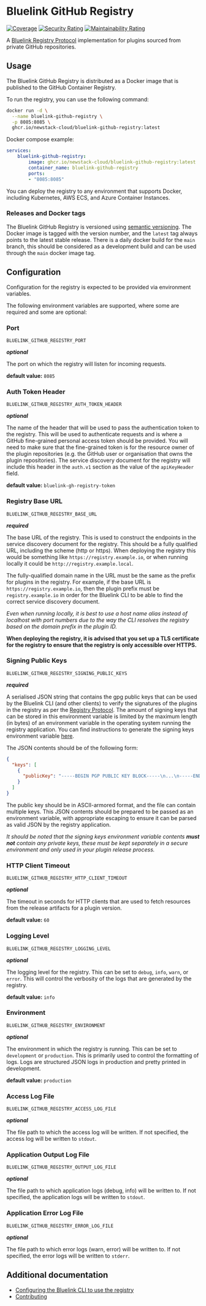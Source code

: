 # Bluelink GitHub Registry

[![Coverage](https://sonarcloud.io/api/project_badges/measure?project=newstack-cloud_bluelink-github-registry&metric=coverage)](https://sonarcloud.io/summary/new_code?id=newstack-cloud_bluelink-github-registry)
[![Security Rating](https://sonarcloud.io/api/project_badges/measure?project=newstack-cloud_bluelink-github-registry&metric=security_rating)](https://sonarcloud.io/summary/new_code?id=newstack-cloud_bluelink-github-registry)
[![Maintainability Rating](https://sonarcloud.io/api/project_badges/measure?project=newstack-cloud_bluelink-github-registry&metric=sqale_rating)](https://sonarcloud.io/summary/new_code?id=newstack-cloud_bluelink-github-registry)

A [Bluelink Registry Protocol](https://www.bluelink.dev/plugin-framework/docs/registry-protocols-formats/registry-protocol) implementation for plugins sourced from private GitHub repositories.

## Usage

The Bluelink GitHub Registry is distributed as a Docker image that is published to the GitHub Container Registry.

To run the registry, you can use the following command:

```bash
docker run -d \
  --name bluelink-github-registry \
  -p 8085:8085 \
  ghcr.io/newstack-cloud/bluelink-github-registry:latest
```

Docker compose example:

```yaml
services:
    bluelink-github-registry:
        image: ghcr.io/newstack-cloud/bluelink-github-registry:latest
        container_name: bluelink-github-registry
        ports:
        - "8085:8085"
```

You can deploy the registry to any environment that supports Docker, including Kubernetes, AWS ECS, and Azure Container Instances.

### Releases and Docker tags

The Bluelink GitHub Registry is versioned using [semantic versioning](https://semver.org/).
The Docker image is tagged with the version number, and the `latest` tag always points to the latest stable release.
There is a daily docker build for the `main` branch, this should be considered as a development build and can be used through the `main` docker image tag.

## Configuration

Configuration for the registry is expected to be provided via environment variables.

The following environment variables are supported, where some are required and some are optional:

### Port 

`BLUELINK_GITHUB_REGISTRY_PORT`

**_optional_**

The port on which the registry will listen for incoming requests.

**default value:** `8085`

### Auth Token Header

`BLUELINK_GITHUB_REGISTRY_AUTH_TOKEN_HEADER`

**_optional_**

The name of the header that will be used to pass the authentication token to the registry.
This will be used to authenticate requests and is where a GitHub fine-grained personal access token should be provided.
You will need to make sure that the fine-grained token is for the resource owner of the plugin repositories (e.g. the GitHub user or organisation that owns the plugin repositories).
The service discovery document for the registry will include this header in the `auth.v1` section as the value of the `apiKeyHeader` field.

**default value:** `bluelink-gh-registry-token`

### Registry Base URL 

`BLUELINK_GITHUB_REGISTRY_BASE_URL`

**_required_**

The base URL of the registry. This is used to construct the endpoints in the service discovery document
for the registry.
This should be a fully qualified URL, including the scheme (http or https).
When deploying the registry this would be something like `https://registry.example.io`,
or when running locally it could be `http://registry.example.local`.

The fully-qualified domain name in the URL must be the same as the prefix for plugins in the registry.
For example, if the base URL is `https://registry.example.io`, then the plugin prefix must be `registry.example.io` in order for the Bluelink CLI to be able to find the correct service discovery document.

_Even when running locally, it is best to use a host name alias instead of localhost with port numbers due to the way the CLI resolves the registry based on the domain prefix in the plugin ID._

**When deploying the registry, it is advised that you set up a TLS certificate for the registry to ensure that the registry is only accessible over HTTPS.**

### Signing Public Keys

`BLUELINK_GITHUB_REGISTRY_SIGNING_PUBLIC_KEYS`

**_required_**

A serialised JSON string that contains the gpg public keys that can be used by the Bluelink CLI (and other clients) to verify the signatures of the plugins in the registry as per the [Registry Protocol](https://www.bluelink.dev/plugin-framework/docs/registry-protocols-formats/registry-protocol).
The amount of signing keys that can be stored in this environment variable is limited by the maximum length (in bytes) of an environment variable in the operating system running the registry application.
You can find instructions to generate the signing keys environment variable [here](docs/SIGNING_KEYS.md).

The JSON contents should be of the following form:

```json
{
  "keys": [
    {
      "publicKey": "-----BEGIN PGP PUBLIC KEY BLOCK-----\n...\n-----END PGP PUBLIC KEY BLOCK-----"
    }
  ]
}
```

The public key should be in ASCII-armored format, and the file can contain multiple keys.
This JSON contents should be prepared to be passed as an environment variable, with appropriate escaping to ensure it can be parsed as valid JSON by the registry application.

_It should be noted that the signing keys environment variable contents **must not** contain any private keys, these must be kept separately in a secure environment and only used in your plugin release process._

### HTTP Client Timeout

`BLUELINK_GITHUB_REGISTRY_HTTP_CLIENT_TIMEOUT`

**_optional_**

The timeout in seconds for HTTP clients that are used to fetch resources from the release artifacts
for a plugin version.

**default value:** `60`

### Logging Level

`BLUELINK_GITHUB_REGISTRY_LOGGING_LEVEL`

**_optional_**

The logging level for the registry. This can be set to `debug`, `info`, `warn`, or `error`.
This will control the verbosity of the logs that are generated by the registry.

**default value:** `info`

### Environment

`BLUELINK_GITHUB_REGISTRY_ENVIRONMENT`

**_optional_**

The environment in which the registry is running. This can be set to `development` or `production`.
This is primarily used to control the formatting of logs. Logs are structured JSON logs in production and pretty printed in development.

**default value:** `production`

### Access Log File

`BLUELINK_GITHUB_REGISTRY_ACCESS_LOG_FILE`

**_optional_**

The file path to which the access log will be written.
If not specified, the access log will be written to `stdout`.

### Application Output Log File

`BLUELINK_GITHUB_REGISTRY_OUTPUT_LOG_FILE`

**_optional_**

The file path to which application logs (debug, info) will be written to.
If not specified, the application logs will be written to `stdout`.

### Application Error Log File

`BLUELINK_GITHUB_REGISTRY_ERROR_LOG_FILE`

**_optional_**

The file path to which error logs (warn, error) will be written to.
If not specified, the error logs will be written to `stderr`.

## Additional documentation

- [Configuring the Bluelink CLI to use the registry](docs/CLI_CONFIGURATION.md)
- [Contributing](docs/CONTRIBUTING.md)
